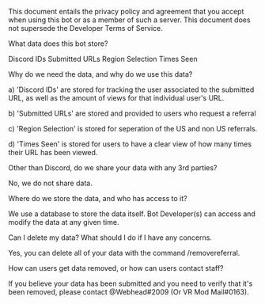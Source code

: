 
This document entails the privacy policy and agreement that you accept when using this bot or as a member of such a server. This document does not supersede the Developer Terms of Service.


What data does this bot store?

Discord IDs
Submitted URLs
Region Selection
Times Seen

Why do we need the data, and why do we use this data?

a) 'Discord IDs' are stored for tracking the user associated to the submitted URL, as well as the amount of views for that individual user's URL.

b) 'Submitted URLs' are stored and provided to users who request a referral

c) 'Region Selection' is stored for seperation of the US and non US referrals.

d) 'Times Seen' is stored for users to have a clear view of how many times their URL has been viewed.

Other than Discord, do we share your data with any 3rd parties? 

No, we do not share data.

Where do we store the data, and who has access to it?

We use a database to store the data itself. Bot Developer(s) can access and modify the data at any given time. 

Can I delete my data? What should I do if I have any concerns.

Yes, you can delete all of your data with the command /removereferral.

How can users get data removed, or how can users contact staff?

If you believe your data has been submitted and you need to verify that it's been removed, please contact @Webhead#2009 (Or VR Mod Mail#0163).